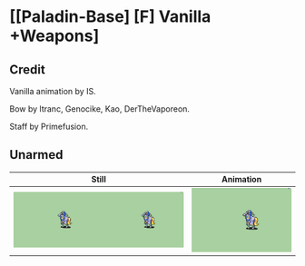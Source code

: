 # [\[Paladin-Base\] \[F\] Vanilla +Weapons]

## Credit

Vanilla animation by IS.

Bow by ltranc, Genocike, Kao, DerTheVaporeon.

Staff by Primefusion.
	
## Unarmed

| Still | Animation |
| :---: | :-------: |
| ![Unarmed still](./Unarmed_000.png) | ![Unarmed animation](./Unarmed.gif) |
